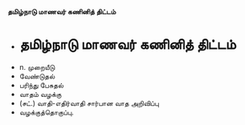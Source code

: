 **தமிழ்நாடு மாணவர் கணினித் திட்டம்**
- # தமிழ்நாடு மாணவர் கணினித் திட்டம்
- n. முறையீடு
- வேண்டுதல்
- பரிந்து பேசுதல்
- வாதம் வழக்கு
- (சட்.) வாதி-எதிர்வாதி சார்பான வாத அறிவிப்பு
- வழக்குத்தொகுப்பு.

